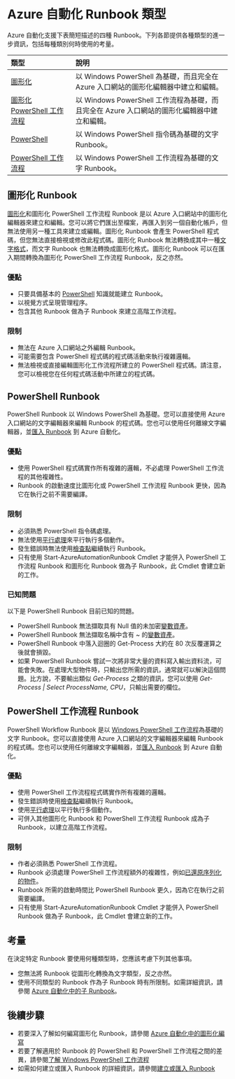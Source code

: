 <properties 
   pageTitle="Azure 自動化 Runbook 類型"
   description="描述您在 Azure 自動化中可使用的各種 Runbook，以及您在決定使用何種類型時應該納入的考量。"
   services="automation"
   documentationCenter=""
   authors="mgoedtel"
   manager="jwhit"
   editor="tysonn" />
<tags 
   ms.service="automation"
   ms.devlang="na"
   ms.topic="article"
   ms.tgt_pltfrm="na"
   ms.workload="infrastructure-services"
   ms.date="09/12/2016"
   ms.author="bwren" />

# Azure 自動化 Runbook 類型

Azure 自動化支援下表簡短描述的四種 Runbook。下列各節提供各種類型的進一步資訊，包括每種類別何時使用的考量。


| 類型 | 說明 |
|:---|:---|
| [圖形化](#graphical-runbooks) | 以 Windows PowerShell 為基礎，而且完全在 Azure 入口網站的圖形化編輯器中建立和編輯。 | 
| [圖形化 PowerShell 工作流程](#graphical-runbooks) | 以 Windows PowerShell 工作流程為基礎，而且完全在 Azure 入口網站的圖形化編輯器中建立和編輯。 
| [PowerShell](#powershell-runbooks) | 以 Windows PowerShell 指令碼為基礎的文字 Runbook。
| [PowerShell 工作流程](#powershell-workflow-runbooks) | 以 Windows PowerShell 工作流程為基礎的文字 Runbook。 |


## 圖形化 Runbook

[圖形化](automation-runbook-types.md#graphical-runbooks)和圖形化 PowerShell 工作流程 Runbook 是以 Azure 入口網站中的圖形化編輯器來建立和編輯。您可以將它們匯出至檔案，再匯入到另一個自動化帳戶，但無法使用另一種工具來建立或編輯。圖形化 Runbook 會產生 PowerShell 程式碼，但您無法直接檢視或修改此程式碼。圖形化 Runbook 無法轉換成其中一種[文字格式](automation-runbook-types.md)，而文字 Runbook 也無法轉換成圖形化格式。圖形化 Runbook 可以在匯入期間轉換為圖形化 PowerShell 工作流程 Runbook，反之亦然。

### 優點

- 只要具備基本的 [PowerShell](automation-powershell-workflow.md) 知識就能建立 Runbook。
- 以視覺方式呈現管理程序。
- 包含其他 Runbook 做為子 Runbook 來建立高階工作流程。


### 限制

- 無法在 Azure 入口網站之外編輯 Runbook。
- 可能需要包含 PowerShell 程式碼的程式碼活動來執行複雜邏輯。
- 無法檢視或直接編輯圖形化工作流程所建立的 PowerShell 程式碼。請注意，您可以檢視您在任何程式碼活動中所建立的程式碼。


## PowerShell Runbook

PowerShell Runbook 以 Windows PowerShell 為基礎。您可以直接使用 Azure 入口網站的文字編輯器來編輯 Runbook 的程式碼。您也可以使用任何離線文字編輯器，並[匯入 Runbook](http://msdn.microsoft.com/library/azure/dn643637.aspx) 到 Azure 自動化。

### 優點

- 使用 PowerShell 程式碼實作所有複雜的邏輯，不必處理 PowerShell 工作流程的其他複雜性。
- Runbook 的啟動速度比圖形化或 PowerShell 工作流程 Runbook 更快，因為它在執行之前不需要編譯。

### 限制

- 必須熟悉 PowerShell 指令碼處理。
- 無法使用[平行處理](automation-powershell-workflow.md#parallel-processing)來平行執行多個動作。
- 發生錯誤時無法使用[檢查點](automation-powershell-workflow.md#checkpoints)繼續執行 Runbook。
- 只有使用 Start-AzureAutomationRunbook Cmdlet 才能併入 PowerShell 工作流程 Runbook 和圖形化 Runbook 做為子 Runbook，此 Cmdlet 會建立新的工作。

### 已知問題
以下是 PowerShell Runbook 目前已知的問題。

- PowerShell Runbook 無法擷取具有 Null 值的未加密[變數資產](automation-variables.md)。
- PowerShell Runbook 無法擷取名稱中含有 *~* 的[變數資產](automation-variables.md)。
- PowerShell Runbook 中落入迴圈的 Get-Process 大約在 80 次反覆運算之後就會損毀。
- 如果 PowerShell Runbook 嘗試一次將非常大量的資料寫入輸出資料流，可能會失敗。在處理大型物件時，只輸出您所需的資訊，通常就可以解決這個問題。比方說，不要輸出類似 *Get-Process* 之類的資訊，您可以使用 *Get-Process | Select ProcessName, CPU*，只輸出需要的欄位。

## PowerShell 工作流程 Runbook

PowerShell Workflow Runbook 是以 [Windows PowerShell 工作流程](automation-powershell-workflow.md)為基礎的文字 Runbook。您可以直接使用 Azure 入口網站的文字編輯器來編輯 Runbook 的程式碼。您也可以使用任何離線文字編輯器，並[匯入 Runbook](http://msdn.microsoft.com/library/azure/dn643637.aspx) 到 Azure 自動化。

### 優點

- 使用 PowerShell 工作流程程式碼實作所有複雜的邏輯。
- 發生錯誤時使用[檢查點](automation-powershell-workflow.md#checkpoints)繼續執行 Runbook。
- 使用[平行處理](automation-powershell-workflow.md#parallel-processing)以平行執行多個動作。
- 可併入其他圖形化 Runbook 和 PowerShell 工作流程 Runbook 成為子 Runbook，以建立高階工作流程。


### 限制

- 作者必須熟悉 PowerShell 工作流程。
- Runbook 必須處理 PowerShell 工作流程額外的複雜性，例如[已還原序列化的物件](automation-powershell-workflow.md#code-changes)。
- Runbook 所需的啟動時間比 PowerShell Runbook 更久，因為它在執行之前需要編譯。
- 只有使用 Start-AzureAutomationRunbook Cmdlet 才能併入 PowerShell Runbook 做為子 Runbook，此 Cmdlet 會建立新的工作。


## 考量

在決定特定 Runbook 要使用何種類型時，您應該考慮下列其他事項。

- 您無法將 Runbook 從圖形化轉換為文字類型，反之亦然。
- 使用不同類型的 Runbook 作為子 Runbook 時有所限制。如需詳細資訊，請參閱 [Azure 自動化中的子 Runbook](automation-child-runbooks.md)。

  
## 後續步驟

- 若要深入了解如何編寫圖形化 Runbook，請參閱 [Azure 自動化中的圖形化編寫](automation-graphical-authoring-intro.md)
- 若要了解適用於 Runbook 的 PowerShell 和 PowerShell 工作流程之間的差異，請參閱[了解 Windows PowerShell 工作流程](automation-powershell-workflow.md)
- 如需如何建立或匯入 Runbook 的詳細資訊，請參閱[建立或匯入 Runbook](automation-creating-importing-runbook.md)

<!---HONumber=AcomDC_0914_2016-->